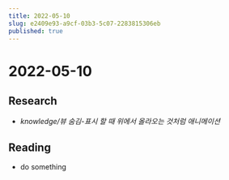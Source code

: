 ```yaml
---
title: 2022-05-10
slug: e2409e93-a9cf-03b3-5c07-2283815306eb
published: true
---
```


# 2022-05-10

## Research

* *knowledge/뷰 숨김-표시 할 때 위에서 올라오는 것처럼 애니메이션*

## Reading

* do something
